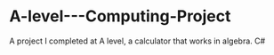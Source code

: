 # A-level---Computing-Project
A project I completed at A level, a calculator that works in algebra. C#
